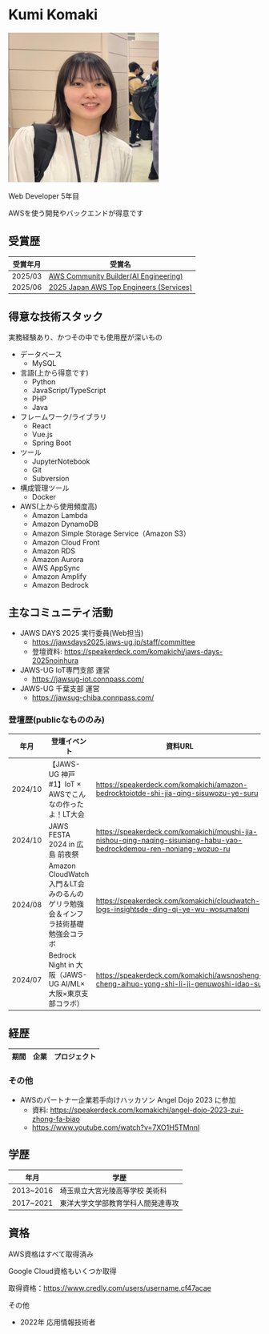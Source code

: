 # Kumi Komaki

<img src="/img/profile.png" alt="プロフィール画像" width="300">

Web Developer 5年目

AWSを使う開発やバックエンドが得意です

## 受賞歴
|受賞年月|受賞名|
|---|---|
|2025/03|[AWS Community Builder(AI Engineering)](https://aws.amazon.com/jp/developer/community/community-builders/)|
|2025/06|[2025 Japan AWS Top Engineers (Services)](https://aws.amazon.com/jp/blogs/psa/2025-japan-aws-top-engineers/)|

## 得意な技術スタック
実務経験あり、かつその中でも使用歴が深いもの
- データベース
  - MySQL
- 言語(上から得意です)
  - Python
  - JavaScript/TypeScript
  - PHP
  - Java
- フレームワーク/ライブラリ
  - React
  - Vue.js
  - Spring Boot
- ツール
  - JupyterNotebook
  - Git
  - Subversion
- 構成管理ツール
  - Docker
- AWS(上から使用頻度高)
  - Amazon Lambda
  - Amazon DynamoDB
  - Amazon Simple Storage Service（Amazon S3）
  - Amazon Cloud Front
  - Amazon RDS
  - Amazon Aurora
  - AWS AppSync
  - Amazon Amplify
  - Amazon Bedrock

## 主なコミュニティ活動
- JAWS DAYS 2025 実行委員(Web担当)
  - https://jawsdays2025.jaws-ug.jp/staff/committee
  - 登壇資料: https://speakerdeck.com/komakichi/jaws-days-2025noinhura 
- JAWS-UG IoT専門支部 運営
  - https://jawsug-iot.connpass.com/
- JAWS-UG 千葉支部 運営
  - https://jawsug-chiba.connpass.com/

### 登壇歴(publicなもののみ)
|年月|登壇イベント|資料URL|
|---|---|---|
|2024/10|【JAWS-UG 神戸 #1】IoT × AWSでこんなの作ったよ！LT大会|https://speakerdeck.com/komakichi/amazon-bedrocktoiotde-shi-jia-qing-sisuwozu-ye-suru|
|2024/10|JAWS FESTA 2024 in 広島 前夜祭|https://speakerdeck.com/komakichi/moushi-jia-nishou-qing-naqing-sisuniang-habu-yao-bedrockdemou-ren-noniang-wozuo-ru|
|2024/08|Amazon CloudWatch入門＆LT会 みのるんのゲリラ勉強会＆インフラ技術基礎勉強会コラボ|https://speakerdeck.com/komakichi/cloudwatch-logs-insightsde-ding-qi-ye-wu-wosumatoni|
|2024/07|Bedrock Night in 大阪（JAWS-UG AI/ML×大阪×東京支部コラボ）|https://speakerdeck.com/komakichi/awsnosheng-cheng-aihuo-yong-shi-li-ji-genuwoshi-idao-su|

## 経歴
|期間|企業|プロジェクト|
|---|---|---|


### その他
- AWSのパートナー企業若手向けハッカソン Angel Dojo 2023 に参加
  - 資料: https://speakerdeck.com/komakichi/angel-dojo-2023-zui-zhong-fa-biao
  - https://www.youtube.com/watch?v=7XO1H5TMnnI

## 学歴
|年月|学歴|
|---|---|
|2013~2016|埼玉県立大宮光陵高等学校 美術科|
|2017~2021|東洋大学文学部教育学科人間発達専攻|

## 資格
AWS資格はすべて取得済み

Google Cloud資格もいくつか取得

取得資格：https://www.credly.com/users/username.cf47acae

その他
- 2022年 応用情報技術者
